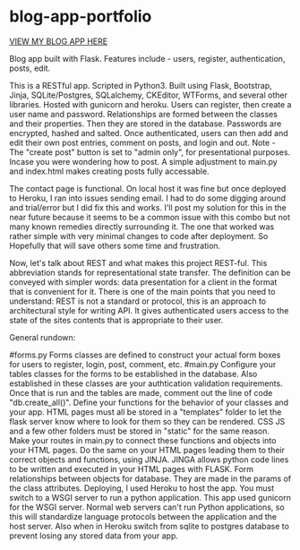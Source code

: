 # blog-app-portfolio
[VIEW MY BLOG APP HERE](https://jd-blog-app-portfolio.herokuapp.com/)

    
Blog app built with Flask. Features include - users, register, authentication, posts, edit.

This is a RESTful app. Scripted in Python3. Built using Flask, Bootstrap, Jinja, SQLite/Postgres, SQLalchemy, CKEditor, WTForms, and several other libraries. Hosted with gunicorn and heroku. Users can register, then create a user name and password. Relationships are formed between the classes and their properties. Then they are stored in the database. Passwords are encrypted, hashed and salted. Once authenticated, users can then add and edit their own post entries, comment on posts, and login and out. Note - The "create post" button is
set to "admin only", for presentational purposes. Incase you were wondering how to post. A simple adjustment to main.py and index.html
makes creating posts fully accessable.

The contact page is functional. On local host it was fine but once deployed to Heroku, I ran into issues sending email.
I had to do some digging around and trial/error but I did fix this and works. I'll post my solution for this in the near future because it seems to be a common issue with this combo but not many known remedies directly surrounding it. The one that worked was rather simple with very minimal changes to code after deployment. So Hopefully that will save others some time and frustration. 

Now, let's talk about REST and what makes this project REST-ful. This abbreviation stands for representational state transfer. The definition can be conveyed with simpler words: data presentation for a client in the format that is convenient for it. There is one of the main points that you need to understand: REST is not a standard or protocol, this is an approach to architectural style for writing API. It gives authenticated users access to the state of the sites contents that is appropriate to their user.
 
General rundown:

#forms.py Forms classes are defined to construct your actual form boxes for users to register, login, post, comment, etc. #main.py Configure your tables classes for the forms to be established in the database. Also established in these classes are your authtication validation requirements. Once that is run and the tables are made, comment out the line of code "db.create_all()". Define your functions for the behavior of your classes and your app. HTML pages must all be stored in a "templates" folder to let the flask server know where to look for them so they can be rendered. CSS JS and a few other folders must be stored in "static" for the same reason. Make your routes in main.py to connect these functions and objects into your HTML pages. Do the same on your HTML pages leading them to their correct objects and functions, using JINJA. JINGA allows python code lines to be written and executed in your HTML pages with FLASK. Form relationships between objects for database. They are made in the params of the class attributes. Deploying, I used Heroku to host the app. You must switch to a WSGI server to run a python application. This app used gunicorn for the WSGI server. Normal web servers can't run Python applications, so this will standardize language protocols between the application and the host server. Also when in Heroku switch from sqlite to postgres database to prevent losing any stored data from your app.
